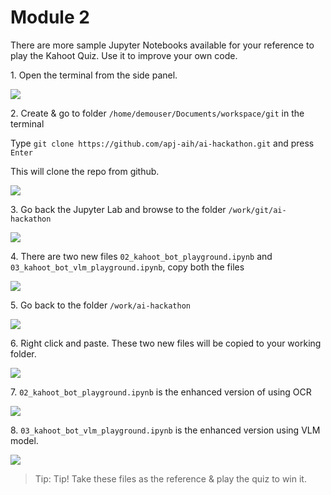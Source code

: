# Module 2

There are more sample Jupyter Notebooks available for your reference to play the Kahoot Quiz. Use it to improve your own code.

1\. Open the terminal from the side panel.

![](https://ajeuwbhvhr.cloudimg.io/https://colony-recorder.s3.amazonaws.com/files/2025-07-18/c031ec95-0af5-4fa9-9cdc-b2ccc126f54e/ascreenshot.jpeg?tl_px=0,0&br_px=1376,769&force_format=jpeg&q=100&width=1120.0&wat=1&wat_opacity=0.7&wat_gravity=northwest&wat_url=https://colony-recorder.s3.us-west-1.amazonaws.com/images/watermarks/FB923C_standard.png&wat_pad=0,186)


2\. Create & go to folder `/home/demouser/Documents/workspace/git` in the terminal

Type `git clone https://github.com/apj-aih/ai-hackathon.git` and press `Enter`

This will clone the repo from github.

![](https://ajeuwbhvhr.cloudimg.io/https://colony-recorder.s3.amazonaws.com/files/2025-07-18/1d96f866-5f83-48c2-9614-c49118ce4979/ascreenshot.jpeg?tl_px=0,0&br_px=1376,769&force_format=jpeg&q=100&width=1120.0&wat=1&wat_opacity=0.7&wat_gravity=northwest&wat_url=https://colony-recorder.s3.us-west-1.amazonaws.com/images/watermarks/FB923C_standard.png&wat_pad=399,151)


3\. Go back the Jupyter Lab and browse to the folder `/work/git/ai-hackathon`

![](https://ajeuwbhvhr.cloudimg.io/https://colony-recorder.s3.amazonaws.com/files/2025-07-18/332c05d0-b4cf-4352-b819-16b4e32459cb/ascreenshot.jpeg?tl_px=0,0&br_px=1376,769&force_format=jpeg&q=100&width=1120.0&wat=1&wat_opacity=0.7&wat_gravity=northwest&wat_url=https://colony-recorder.s3.us-west-1.amazonaws.com/images/watermarks/FB923C_standard.png&wat_pad=97,179)


4\. There are two new files `02_kahoot_bot_playground.ipynb` and `03_kahoot_bot_vlm_playground.ipynb`, copy both the files

![](https://ajeuwbhvhr.cloudimg.io/https://colony-recorder.s3.amazonaws.com/files/2025-07-18/781c00e8-6653-4add-8679-bf40a6b0c1c6/ascreenshot.jpeg?tl_px=0,117&br_px=1376,886&force_format=jpeg&q=100&width=1120.0&wat=1&wat_opacity=0.7&wat_gravity=northwest&wat_url=https://colony-recorder.s3.us-west-1.amazonaws.com/images/watermarks/FB923C_standard.png&wat_pad=245,277)


5\. Go back to the folder `/work/ai-hackathon`

![](https://ajeuwbhvhr.cloudimg.io/https://colony-recorder.s3.amazonaws.com/files/2025-07-18/f964e49d-5dc1-4bfb-9941-13e3ae7cd4f4/ascreenshot.jpeg?tl_px=0,0&br_px=1376,769&force_format=jpeg&q=100&width=1120.0&wat=1&wat_opacity=0.7&wat_gravity=northwest&wat_url=https://colony-recorder.s3.us-west-1.amazonaws.com/images/watermarks/FB923C_standard.png&wat_pad=100,191)


6\. Right click and paste. These two new files will be copied to your working folder.

![](https://ajeuwbhvhr.cloudimg.io/https://colony-recorder.s3.amazonaws.com/files/2025-07-18/5abd80c7-c115-4fce-982f-15b03d7ed58b/ascreenshot.jpeg?tl_px=0,85&br_px=1376,854&force_format=jpeg&q=100&width=1120.0&wat=1&wat_opacity=0.7&wat_gravity=northwest&wat_url=https://colony-recorder.s3.us-west-1.amazonaws.com/images/watermarks/FB923C_standard.png&wat_pad=154,277)


7\. `02_kahoot_bot_playground.ipynb` is the enhanced version of using OCR

![](https://ajeuwbhvhr.cloudimg.io/https://colony-recorder.s3.amazonaws.com/files/2025-07-18/5b0ec30b-988c-4d72-a910-04a511f475e6/ascreenshot.jpeg?tl_px=103,0&br_px=1479,769&force_format=jpeg&q=100&width=1120.0&wat=1&wat_opacity=0.7&wat_gravity=northwest&wat_url=https://colony-recorder.s3.us-west-1.amazonaws.com/images/watermarks/FB923C_standard.png&wat_pad=1030,194)


8\. `03_kahoot_bot_vlm_playground.ipynb` is the enhanced version using VLM model.

![](https://ajeuwbhvhr.cloudimg.io/https://colony-recorder.s3.amazonaws.com/files/2025-07-18/0febea3b-7abc-428c-820c-c74f729b23d4/ascreenshot.jpeg?tl_px=103,0&br_px=1479,769&force_format=jpeg&q=100&width=1120.0&wat=1&wat_opacity=0.7&wat_gravity=northwest&wat_url=https://colony-recorder.s3.us-west-1.amazonaws.com/images/watermarks/FB923C_standard.png&wat_pad=1034,189)


> Tip: Tip! Take these files as the reference & play the quiz to win it.
